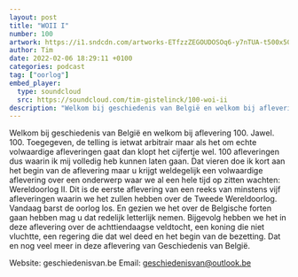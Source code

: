 ```yaml
---
layout: post
title: "WOII I"
number: 100
artwork: https://i1.sndcdn.com/artworks-ETfzzZEGOUDOSOq6-y7nTUA-t500x500.jpg
author: Tim
date: 2022-02-06 18:29:11 +0100
categories: podcast
tag: ["oorlog"]
embed_player:
  type: soundcloud
  src: https://soundcloud.com/tim-gistelinck/100-woi-ii
description: "Welkom bij geschiedenis van België en welkom bij aflevering 100."
---
```

Welkom bij geschiedenis van België en welkom bij aflevering 100. Jawel. 100. Toegegeven, de telling is ietwat arbitrair maar als het om echte volwaardige afleveringen gaat dan klopt het cijfertje wel. 100 afleveringen dus waarin ik mij volledig heb kunnen laten gaan. Dat vieren doe ik kort aan het begin van de aflevering maar u krijgt weldegelijk een volwaardige aflevering over een onderwerp waar we al een hele tijd op zitten wachten: Wereldoorlog II. Dit is de eerste aflevering van een reeks van minstens vijf afleveringen waarin we het zullen hebben over de Tweede Wereldoorlog. Vandaag barst de oorlog los. En gezien we het over de Belgische forten gaan hebben mag u dat redelijk letterlijk nemen. Bijgevolg hebben we het in deze aflevering over de achttiendaagse veldtocht, een koning die niet vluchtte, een regering die dat wel deed en het begin van de bezetting. Dat en nog veel meer in deze aflevering van Geschiedenis van België.

Website: geschiedenisvan.be
Email: geschiedenisvan@outlook.be